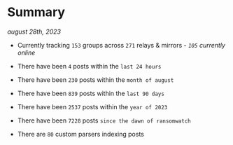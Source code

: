 
# Summary
_august 28th, 2023_

- Currently tracking `153` groups across `271` relays & mirrors - _`105` currently online_

- There have been `4` posts within the `last 24 hours`

- There have been `230` posts within the `month of august`

- There have been `839` posts within the `last 90 days`

- There have been `2537` posts within the `year of 2023`

- There have been `7228` posts `since the dawn of ransomwatch`

- There are `80` custom parsers indexing posts

